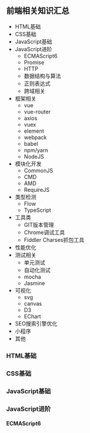 ## 前端相关知识汇总

- HTML基础
- CSS基础
- JavaScript基础
- JavaScript进阶
  - ECMAScript6
  - Promise
  - HTTP
  - 数据结构与算法
  - 正则表达式
  - 跨域相关
- 框架相关
  - vue
  - vue-router
  - axios
  - vuex
  - element
  - webpack
  - babel
  - npm/yarn
  - NodeJS
- 模块化开发
  - CommonJS
  - CMD
  - AMD
  - RequireJS
- 类型检测
  - Flow
  - TypeScript
- 工具类
  - GIT版本管理
  - Chrome调试工具
  - Fiddler Charses抓包工具
- 性能优化
- 测试相关
  - 单元测试
  - 自动化测试
  - mocha
  - Jasmine
- 可视化
  - svg
  - canvas
  - D3
  - EChart
- SEO搜索引擎优化
- 小程序
- 其他

### HTML基础
### CSS基础
### JavaScript基础
### JavaScript进阶
#### ECMAScript6

